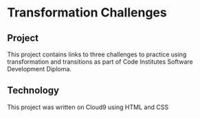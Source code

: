 # Transformation Challenges
## Project
This project contains links to three challenges to practice using transformation
and transitions as part of Code Institutes Software Development Diploma.
## Technology
This project was written on Cloud9 using HTML and CSS